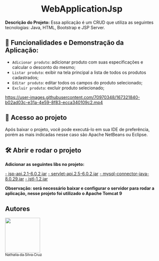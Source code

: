 <h1 align="center"> WebApplicationJsp </h1>

**Descrição do Projeto:**
Essa aplicação é um CRUD que utiliza as seguintes tecnologias: Java, HTML, Bootstrap e JSP Server.




## :hammer: Funcionalidades e Demonstração da Aplicação:

- `Adicionar produto`: adicionar produto com suas especificações e calcular o desconto do mesmo;
- `Listar produto`: exibir na tela principal a lista de todos os produtos cadastrados;
- `Editar produto`: editar todos os campos do produto selecionado;
- `Excluir produto`: excluir produto selecionado;

https://user-images.githubusercontent.com/70970348/167321840-b02ad03c-e31a-4e59-8f83-ecca340109c2.mp4





## 📁 Acesso ao projeto

Após baixar o projeto, você pode executá-lo em sua IDE de preferência, porém as mais indicadas nesse caso são Apache NetBeans ou Eclipse.

## 🛠️ Abrir e rodar o projeto

**Adicionar as seguintes libs no projeto:**

[- jsp-api.2.1-6.0.2.jar](https://jar-download.com/?search_box=jsp%20api%20jar)
[- servlet-api.2.5-6.0.2.jar](https://jar-download.com/?search_box=servlet-api-2.5-6.0.2)
[- mysql-connector-java-8.0.29.jar](https://dev.mysql.com/downloads/connector/j/)
[- jstl-1.2.jar](https://jar-download.com/?search_box=jstl-1.2)

**Observação: será necessário baixar e configurar o servidor para rodar a aplicação, nesse projeto foi utilizado o Apache Tomcat 9**



## Autores

[<img src="https://user-images.githubusercontent.com/70970348/167323683-3da377b2-b952-4397-9af6-61bf56420376.jpg" width=115><br><sub>Nathalia da Silva Cruz</sub>](https://github.com/NathCruz) 





